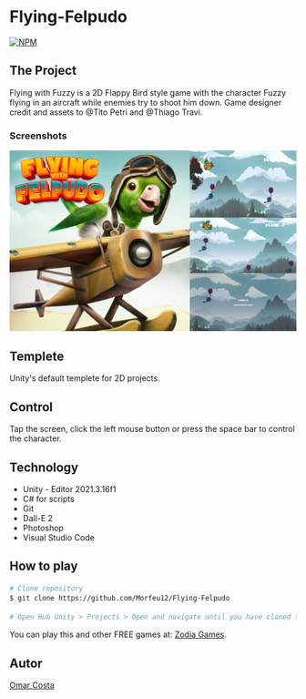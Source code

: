 # Flying-Felpudo
[![NPM](https://img.shields.io/npm/l/react)](https://github.com/Morfeu12/Flying-Felpudo/blob/main/LICENSE) 

## The Project

Flying with Fuzzy is a 2D Flappy Bird style game with the character Fuzzy flying in an aircraft while enemies try to shoot him down.
Game designer credit and assets to @Tito Petri and @Thiago Travi.

### Screenshots
![Screenshot](https://github.com/Morfeu12/assets/blob/main/FlyingFelpudo/0.jpg)


## Templete
Unity's default templete for 2D projects. 


## Control 

Tap the screen, click the left mouse button or press the space bar to control the character.


## Technology

+ Unity - Editor 2021.3.16f1
+ C# for scripts
+ Git
+ Dall-E 2
+ Photoshop
+ Visual Studio Code


## How to play

```bash
# Clone repository
$ git clone https://github.com/Morfeu12/Flying-Felpudo

# Open Hub Unity > Projects > Open and navigate until you have cloned the repository
```
You can play this and other FREE games at: [Zodia Games](https://zodia-games.itch.io/).


## Autor

[Omar Costa](https://www.linkedin.com/in/omarcosta152/)
